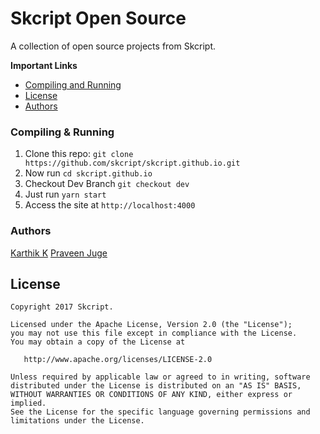 # Skcript Open Source

A collection of open source projects from Skcript.

**Important Links**
* [Compiling and Running](#compiling--running)
* [License](#license)
* [Authors](#authors)

### Compiling & Running
1. Clone this repo: `git clone https://github.com/skcript/skcript.github.io.git`
2. Now run `cd skcript.github.io`
3. Checkout Dev Branch `git checkout dev`
4. Just run `yarn start`
5. Access the site at `http://localhost:4000`

### Authors
[Karthik K](https://twitter.com/imkarthikk)
[Praveen Juge](https://twitter.com/praveenjuge)

License
--------

    Copyright 2017 Skcript.

    Licensed under the Apache License, Version 2.0 (the "License");
    you may not use this file except in compliance with the License.
    You may obtain a copy of the License at

       http://www.apache.org/licenses/LICENSE-2.0

    Unless required by applicable law or agreed to in writing, software
    distributed under the License is distributed on an "AS IS" BASIS,
    WITHOUT WARRANTIES OR CONDITIONS OF ANY KIND, either express or implied.
    See the License for the specific language governing permissions and
    limitations under the License.
